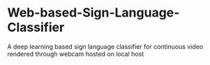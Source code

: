 # Web-based-Sign-Language-Classifier
A deep learning based sign language classifier for continuous video rendered through webcam hosted on local host 
